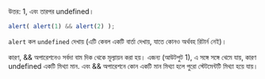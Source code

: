 উত্তর: 1, এবং তারপর undefined।

```js run
alert( alert(1) && alert(2) );
```

`alert` কল `undefined` দেখায় (এটি কেবল একটি বার্তা দেখায়, যাতে কোনও অর্থবহ রিটার্ন নেই)।

কারণ, && অপারেশনেও সর্বদা বাম দিক থেকে মূল্যায়ন করা হয়। এজন্য (আউটপুট 1), এ সঙ্গে সঙ্গে থেমে যায়, কারণ undefined একটি মিথ্যা মান. এবং && অপারেশনে কোন একটি মান মিথ্যা হলে পুরো স্টেটমেন্টটি মিথ্যা হয়ে যায়।



